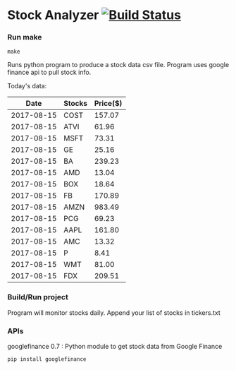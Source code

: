 # Stock Analyzer [![Build Status](https://travis-ci.org/ogoyal/StockAnalyzer.svg?branch=master)](https://travis-ci.org/ogoyal/StockAnalyzer)

### Run make
```
make
```

Runs python program to produce a stock data csv file. Program uses google finance api to pull stock info.

Today's data:

| Date| Stocks| Price($) | 
| --- | --- | ---  | 
| 2017-08-15| COST| 157.07 | 
| 2017-08-15| ATVI| 61.96 | 
| 2017-08-15| MSFT| 73.31 | 
| 2017-08-15| GE| 25.16 | 
| 2017-08-15| BA| 239.23 | 
| 2017-08-15| AMD| 13.04 | 
| 2017-08-15| BOX| 18.64 | 
| 2017-08-15| FB| 170.89 | 
| 2017-08-15| AMZN| 983.49 | 
| 2017-08-15| PCG| 69.23 | 
| 2017-08-15| AAPL| 161.80 | 
| 2017-08-15| AMC| 13.32 | 
| 2017-08-15| P| 8.41 | 
| 2017-08-15| WMT| 81.00 | 
| 2017-08-15| FDX| 209.51 | 

### Build/Run project

Program will monitor stocks daily. Append your list of stocks in tickers.txt

### APIs
googlefinance 0.7 : Python module to get stock data from Google Finance

```
pip install googlefinance
```

